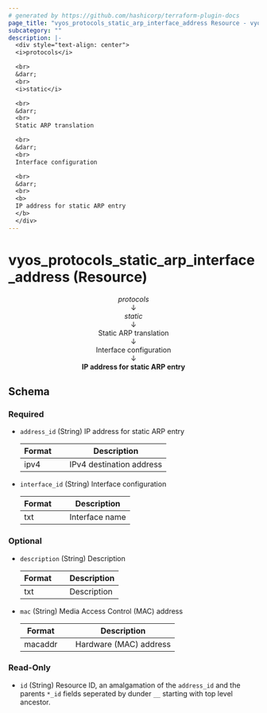 ```yaml
---
# generated by https://github.com/hashicorp/terraform-plugin-docs
page_title: "vyos_protocols_static_arp_interface_address Resource - vyos"
subcategory: ""
description: |-
  <div style="text-align: center">
  <i>protocols</i>

  <br>
  &darr;
  <br>
  <i>static</i>

  <br>
  &darr;
  <br>
  Static ARP translation

  <br>
  &darr;
  <br>
  Interface configuration

  <br>
  &darr;
  <br>
  <b>
  IP address for static ARP entry
  </b>
  </div>
---
```


# vyos_protocols_static_arp_interface_address (Resource)

<div style="text-align: center">
<i>protocols</i>

<br>
&darr;
<br>
<i>static</i>

<br>
&darr;
<br>
Static ARP translation

<br>
&darr;
<br>
Interface configuration

<br>
&darr;
<br>
<b>
IP address for static ARP entry
</b>
</div>



<!-- schema generated by tfplugindocs -->
## Schema

### Required

- `address_id` (String) IP address for static ARP entry

    |  Format &emsp; | Description  |
    |----------|---------------|
    |  ipv4  &emsp; |  IPv4 destination address  |
- `interface_id` (String) Interface configuration

    |  Format &emsp; | Description  |
    |----------|---------------|
    |  txt  &emsp; |  Interface name  |

### Optional

- `description` (String) Description

    |  Format &emsp; | Description  |
    |----------|---------------|
    |  txt  &emsp; |  Description  |
- `mac` (String) Media Access Control (MAC) address

    |  Format &emsp; | Description  |
    |----------|---------------|
    |  macaddr  &emsp; |  Hardware (MAC) address  |

### Read-Only

- `id` (String) Resource ID, an amalgamation of the `address_id` and the parents `*_id` fields seperated by dunder `__` starting with top level ancestor.
